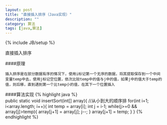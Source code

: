```yaml
---
layout: post
title: "直接插入排序（Java实现）"
description: ""
category: 算法
tags: [java,算法]
---
```

{% include JB/setup %}

直接插入排序

####原理

    插入排序是在部分数据有序的情况下，使用i标记第一个无序的数据，将其提取保存到一个中间变量temp中去，使用j标记空位置，依次比较temp中的值与j中的值，如果j中的值大于temp的值，则后移，直到遇到第一个比temp小的值，在其下一个位置插入

####算法实现
{% highlight java %}    
    public static void insertSort(int[] array){
            //从小到大的顺序排
        for(int i=1; i<array.length; i++){
          int temp = array[i];
          int j = i-1;
          while(j>=0 && array[j]>temp){
            array[j+1] = array[j];
            j--;
          }
          array[j+1] = temp;
        }
    }
{% endhighlight %}